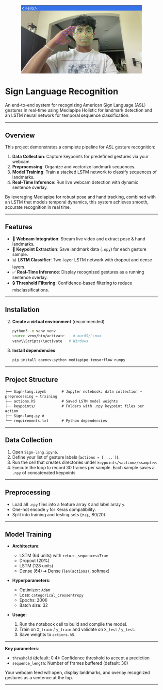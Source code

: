 <p align="center">
  <img src="working detection.png" alt=" Test Image" width="400px"/>
</p>

# Sign Language Recognition

An end-to-end system for recognizing American Sign Language (ASL) gestures in real-time using Mediapipe Holistic for landmark detection and an LSTM neural network for temporal sequence classification.

---

## Overview

This project demonstrates a complete pipeline for ASL gesture recognition:

1. **Data Collection**: Capture keypoints for predefined gestures via your webcam.
2. **Preprocessing**: Organize and vectorize landmark sequences.
3. **Model Training**: Train a stacked LSTM network to classify sequences of landmarks.
4. **Real-Time Inference**: Run live webcam detection with dynamic sentence overlay.

By leveraging Mediapipe for robust pose and hand tracking, combined with an LSTM that models temporal dynamics, this system achieves smooth, accurate recognition in real time.

---

## Features

* 🎥 **Webcam Integration**: Stream live video and extract pose & hand landmarks.
* 🔑 **Keypoint Extraction**: Save landmark data (`.npy`) for each gesture sample.
* 📊 **LSTM Classifier**: Two-layer LSTM network with dropout and dense layers.
* ✅ **Real-Time Inference**: Display recognized gestures as a running sentence overlay.
* 🔒 **Threshold Filtering**: Confidence-based filtering to reduce misclassifications.

---


## Installation



2. **Create a virtual environment** (recommended)

   ```bash
   python3 -m venv venv
   source venv/bin/activate    # macOS/Linux
   venv\\Scripts\\activate   # Windows
   ```

3. **Install dependencies**


   ```bash
   pip install opencv-python mediapipe tensorflow numpy
   ```

---

## Project Structure

```plaintext
├── Sign-lang.ipynb       # Jupyter notebook: data collection ➔ preprocessing ➔ training
├── actions.h5            # Saved LSTM model weights
├── keypoints/            # Folders with .npy keypoint files per action
├── Sign-lang.py # 
└── requirements.txt      # Python dependencies
```

---

## Data Collection

1. Open `Sign-lang.ipynb`.
2. Define your list of gesture labels (`actions = [ ... ]`).
3. Run the cell that creates directories under `keypoints/<action>/<sample>`.
4. Execute the loop to record 30 frames per sample. Each sample saves a `.npy` of concatenated keypoints

---

## Preprocessing

* Load all `.npy` files into a feature array `X` and label array `y`.
* One-hot encode `y` for Keras compatibility.
* Split into training and testing sets (e.g., 80/20).

---

## Model Training

* **Architecture**:

  * LSTM (64 units) with `return_sequences=True`
  * Dropout (20%)
  * LSTM (128 units)
  * Dense (64) ➔ Dense (`len(actions)`, softmax)

* **Hyperparameters**:

  * Optimizer: `Adam`
  * Loss: `categorical_crossentropy`
  * Epochs: 2000
  * Batch size: 32

* **Usage**:

  1. Run the notebook cell to build and compile the model.
  2. Train on `X_train` / `y_train` and validate on `X_test` / `y_test`.
  3. Save weights to `actions.h5`.

---

**Key parameters**:

* `threshold` (default: 0.4): Confidence threshold to accept a prediction
* `sequence_length`: Number of frames buffered (default: 30)

Your webcam feed will open, display landmarks, and overlay recognized gestures as a sentence at the top.

---
